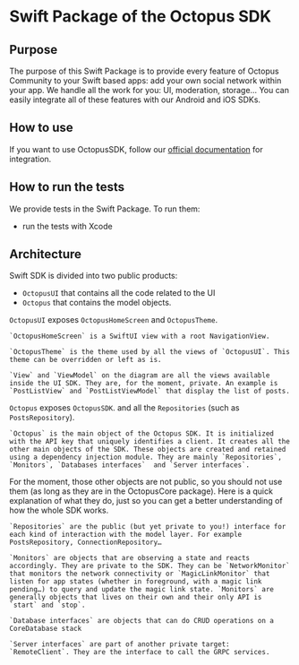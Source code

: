 # Swift Package of the Octopus SDK  

## Purpose
The purpose of this Swift Package is to provide every feature of Octopus Community to your Swift based apps:
add your own social network within your app. We handle all the work for you: UI, moderation, storage…
You can easily integrate all of these features with our Android and iOS SDKs.

## How to use
If you want to use OctopusSDK, follow our [official documentation](https://www.notion.so/octopuscommunity/iOS-SDK-Setup-Guide-1a1d0ed811a980e8896bdf540bac6d6f) for integration.

## How to run the tests
We provide tests in the Swift Package.
To run them:
- run the tests with Xcode

## Architecture

Swift SDK is divided into two public products:

- `OctopusUI` that contains all the code related to the UI
- `Octopus` that contains the model objects.

`OctopusUI` exposes `OctopusHomeScreen` and `OctopusTheme`.

    `OctopusHomeScreen` is a SwiftUI view with a root NavigationView.

    `OctopusTheme` is the theme used by all the views of `OctopusUI`. This theme can be overridden or left as is.

    `View` and `ViewModel` on the diagram are all the views available inside the UI SDK. They are, for the moment, private. An example is `PostListView` and `PostListViewModel` that display the list of posts.

`Octopus` exposes `OctopusSDK`. and all the `Repositories` (such as `PostsRepository`).

    `Octopus` is the main object of the Octopus SDK. It is initialized with the API key that uniquely identifies a client. It creates all the other main objects of the SDK. These objects are created and retained using a dependency injection module. They are mainly `Repositories`, `Monitors`, `Databases interfaces`  and `Server interfaces`.


For the moment, those other objects are not public, so you should not use them (as long as they are in the OctopusCore package).
Here is a quick explanation of what they do, just so you can get a better understanding of how the whole SDK works.

    `Repositories` are the public (but yet private to you!) interface for each kind of interaction with the model layer. For example PostsRepository, ConnectionRepository…

    `Monitors` are objects that are observing a state and reacts accordingly. They are private to the SDK. They can be `NetworkMonitor` that monitors the network connectivity or `MagicLinkMonitor` that listen for app states (whether in foreground, with a magic link pending…) to query and update the magic link state. `Monitors` are generally objects that lives on their own and their only API is `start` and `stop`.

    `Database interfaces` are objects that can do CRUD operations on a CoreDatabase stack

    `Server interfaces` are part of another private target: `RemoteClient`. They are the interface to call the GRPC services.
